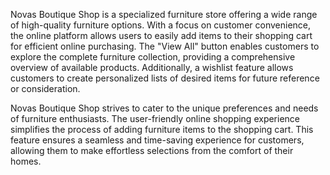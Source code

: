 Novas Boutique Shop is a specialized furniture store offering a wide range of high-quality furniture options. With a focus on customer convenience, the online platform allows users to easily add items to their shopping cart for efficient online purchasing. The "View All" button enables customers to explore the complete furniture collection, providing a comprehensive overview of available products. Additionally, a wishlist feature allows customers to create personalized lists of desired items for future reference or consideration.

Novas Boutique Shop strives to cater to the unique preferences and needs of furniture enthusiasts. The user-friendly online shopping experience simplifies the process of adding furniture items to the shopping cart. This feature ensures a seamless and time-saving experience for customers, allowing them to make effortless selections from the comfort of their homes.
